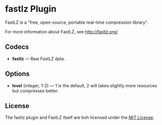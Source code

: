# fastlz Plugin #

FastLZ is a "free, open-source, portable real-time compression library".

For more information about FastLZ, see http://fastlz.org/

## Codecs ##

- **fastlz** — Raw FastLZ data.

## Options ##

- **level** (integer, 1-2) — 1 is the default, 2 will takes slightly
  more resources but compresses better.

## License ##

The fastlz plugin and FastLZ itself are boh licensed under the [MIT
License](http://opensource.org/licenses/MIT).
